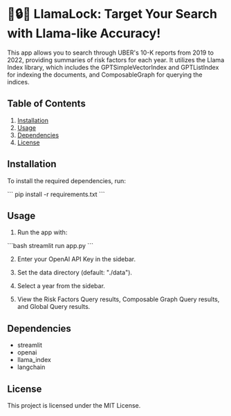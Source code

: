 # 🦙🔒🎯 LlamaLock: Target Your Search with Llama-like Accuracy!

This app allows you to search through UBER's 10-K reports from 2019 to 2022, providing summaries of risk factors for each year. It utilizes the Llama Index library, which includes the GPTSimpleVectorIndex and GPTListIndex for indexing the documents, and ComposableGraph for querying the indices.

## Table of Contents
1. [Installation](#installation)
2. [Usage](#usage)
3. [Dependencies](#dependencies)
4. [License](#license)

## Installation

To install the required dependencies, run:

\`\`\`
pip install -r requirements.txt
\`\`\`

## Usage

1. Run the app with:

\`\`\`bash
streamlit run app.py
\`\`\`

2. Enter your OpenAI API Key in the sidebar.

3. Set the data directory (default: "./data").

4. Select a year from the sidebar.

5. View the Risk Factors Query results, Composable Graph Query results, and Global Query results.

## Dependencies

- streamlit
- openai
- llama_index
- langchain

## License

This project is licensed under the MIT License.
